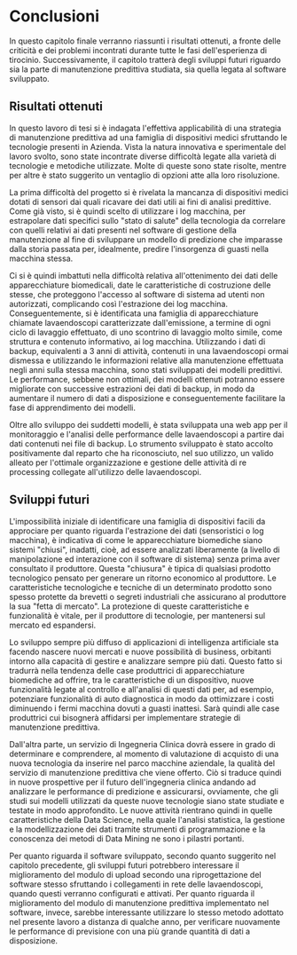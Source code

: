 # Conclusioni

In questo capitolo finale verranno riassunti i risultati ottenuti, a fronte delle criticità e dei problemi incontrati durante tutte le fasi dell'esperienza di tirocinio. Successivamente, il capitolo  tratterà degli sviluppi futuri riguardo sia la parte di manutenzione predittiva studiata, sia quella legata al software sviluppato.

## Risultati ottenuti

In questo lavoro di tesi si è indagata l'effettiva applicabilità di una strategia di manutenzione predittiva ad una famiglia di dispositivi medici sfruttando le tecnologie presenti in Azienda. Vista la natura innovativa e sperimentale del lavoro svolto, sono state incontrate diverse difficoltà legate alla varietà di tecnologie e metodiche utilizzate. Molte di queste sono state risolte, mentre per altre è stato suggerito un ventaglio di opzioni atte alla loro risoluzione.

La prima difficoltà del progetto si è rivelata la mancanza di dispositivi medici dotati di sensori dai quali ricavare dei dati utili ai fini di analisi predittive. Come già visto, si è quindi scelto di utilizzare i log macchina, per estrapolare dati specifici sullo "stato di salute" della tecnologia da correlare con quelli relativi ai dati presenti nel software di gestione della manutenzione al fine di sviluppare un modello di predizione che imparasse dalla storia passata per, idealmente, predire l'insorgenza di guasti nella macchina stessa.

Ci si è quindi imbattuti nella difficoltà relativa all'ottenimento dei dati delle apparecchiature biomedicali, date le caratteristiche di costruzione delle stesse, che proteggono l'accesso al software di sistema ad utenti non autorizzati, complicando così l'estrazione dei log macchina. Conseguentemente, si è identificata una famiglia di apparecchiature chiamate lavaendoscopi caratterizzate dall'emissione, a termine di ogni ciclo di lavaggio effettuato, di uno scontrino di lavaggio molto simile, come struttura e contenuto informativo, ai log macchina. Utilizzando i dati di backup, equivalenti a 3 anni di attività, contenuti in una lavaendoscopi ormai dismessa e utilizzando le informazioni relative alla manutenzione effettuata negli anni sulla stessa macchina, sono stati sviluppati dei modelli predittivi. Le performance, sebbene non ottimali, dei modelli ottenuti potranno essere migliorate con successive estrazioni dei dati di backup, in modo da aumentare il numero di dati a disposizione e conseguentemente facilitare la fase di apprendimento dei modelli.

Oltre allo sviluppo dei suddetti modelli, è stata sviluppata una web app per il monitoraggio e l'analisi delle performance delle lavaendoscopi a partire dai dati contenuti nei file di backup. Lo strumento sviluppato è stato accolto positivamente dal reparto che ha riconosciuto, nel suo utilizzo, un valido alleato per l'ottimale organizzazione e gestione delle attività di re processing collegate all'utilizzo delle lavaendoscopi.

## Sviluppi futuri

L'impossibilità iniziale di identificare una famiglia di dispositivi facili da approciare per quanto riguarda l'estrazione dei dati (sensoristici o log macchina), è indicativa di come le apparecchiature biomediche siano sistemi "chiusi", inadatti, cioè, ad essere analizzati liberamente (a livello di manipolazione ed interazione con il software di sistema) senza prima aver consultato il produttore. Questa "chiusura" è tipica di qualsiasi prodotto tecnologico pensato per generare un ritorno economico al produttore. Le caratteristiche tecnologiche e tecniche di un determinato prodotto sono spesso protette da brevetti o segreti industriali che assicurano al produttore la sua "fetta di mercato". La protezione di queste caratteristiche e funzionalità è vitale, per il produttore di tecnologie, per mantenersi sul mercato ed espandersi.

Lo sviluppo sempre più diffuso di applicazioni di intelligenza artificiale sta facendo nascere nuovi mercati e nuove possibilità di business, orbitanti intorno alla capacità di gestire e analizzare sempre più dati. Questo fatto si tradurrà nella tendenza delle case produttrici di apparecchiature biomediche ad offrire, tra le caratteristiche di un dispositivo, nuove funzionalità legate al controllo e all'analisi di questi dati per, ad esempio, potenziare funzionalità di auto diagnostica in modo da ottimizzare i costi diminuendo i fermi macchina dovuti a guasti inattesi. Sarà quindi alle case produttrici cui bisognerà affidarsi per implementare strategie di manutenzione predittiva.

Dall'altra parte, un servizio di Ingegneria Clinica dovrà essere in grado di determinare e comprendere, al momento di valutazione di acquisto di una nuova tecnologia da inserire nel parco macchine aziendale, la qualità del servizio di manutenzione predittiva che viene offerto. Ciò si traduce quindi in nuove prospettive per il futuro dell'ingegneria clinica andando ad analizzare le performance di predizione e assicurarsi, ovviamente, che gli studi sui modelli utilizzati da queste nuove tecnologie siano state studiate e testate in modo approfondito. Le nuove attività rientrano quindi in quelle caratteristiche della Data Science, nella quale l'analisi statistica, la gestione e la modellizzazione dei dati tramite strumenti di programmazione e la conoscenza dei metodi di Data Mining ne sono i pilastri portanti.

Per quanto riguarda il software sviluppato, secondo quanto suggerito nel capitolo precedente, gli sviluppi futuri potrebbero interessare il miglioramento del modulo di upload secondo una riprogettazione del software stesso sfruttando i collegamenti in rete delle lavaendoscopi, quando questi verranno configurati e attivati. Per quanto riguarda il miglioramento del modulo di manutenzione predittiva implementato nel software, invece, sarebbe interessante utilizzare lo stesso metodo adottato nel presente lavoro a distanza di qualche anno, per verificare nuovamente le performance di previsione con una più grande quantità di dati a disposizione.
